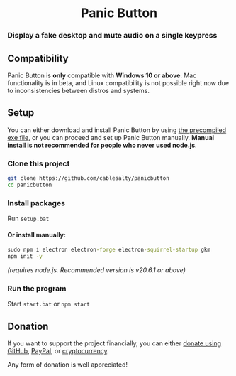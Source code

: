 <h1 style="text-align:center"><b>Panic Button</b></h1>

### Display a fake desktop and mute audio on a single keypress

## Compatibility
Panic Button is **only** compatible with **Windows 10 or above**. Mac functionality is in beta, and Linux compatibility is not possible right now due to inconsistencies between distros and systems.

## Setup
You can either download and install Panic Button by using [the precompiled exe file](), or you can proceed and set up Panic Button manually. **Manual install is not recommended for people who never used node.js**.


### Clone this project
```sh
git clone https://github.com/cablesalty/panicbutton
cd panicbutton
```

### Install packages
Run `setup.bat`

#### Or install manually:
```bat
sudo npm i electron electron-forge electron-squirrel-startup gkm
npm init -y
```
*(requires node.js. Recommended version is v20.6.1 or above)*

### Run the program
Start `start.bat` or `npm start`

## Donation
If you want to support the project financially, you can either [donate using GitHub](), [PayPal](), or [cryptocurrency]().

Any form of donation is well appreciated!